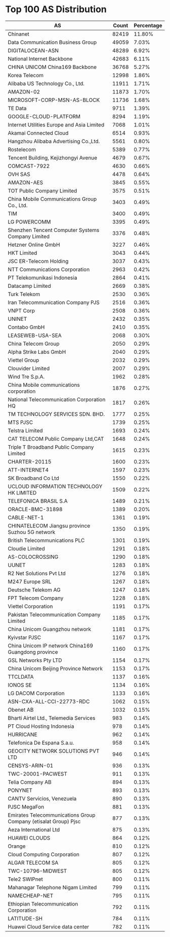 # Top 100 AS Distribution
| AS | Count | Percentage |
|----|----|----|
| Chinanet | 82419 | 11.80% |
| Data Communication Business Group | 49059 | 7.03% |
| DIGITALOCEAN-ASN | 48289 | 6.92% |
| National Internet Backbone | 42683 | 6.11% |
| CHINA UNICOM China169 Backbone | 36768 | 5.27% |
| Korea Telecom | 12998 | 1.86% |
| Alibaba US Technology Co., Ltd. | 11911 | 1.71% |
| AMAZON-02 | 11873 | 1.70% |
| MICROSOFT-CORP-MSN-AS-BLOCK | 11736 | 1.68% |
| TE Data | 9711 | 1.39% |
| GOOGLE-CLOUD-PLATFORM | 8294 | 1.19% |
| Internet Utilities Europe and Asia Limited | 7068 | 1.01% |
| Akamai Connected Cloud | 6514 | 0.93% |
| Hangzhou Alibaba Advertising Co.,Ltd. | 5561 | 0.80% |
| Rostelecom | 5389 | 0.77% |
| Tencent Building, Kejizhongyi Avenue | 4679 | 0.67% |
| COMCAST-7922 | 4630 | 0.66% |
| OVH SAS | 4478 | 0.64% |
| AMAZON-AES | 3845 | 0.55% |
| TOT Public Company Limited | 3575 | 0.51% |
| China Mobile Communications Group Co., Ltd. | 3403 | 0.49% |
| TIM | 3400 | 0.49% |
| LG POWERCOMM | 3395 | 0.49% |
| Shenzhen Tencent Computer Systems Company Limited | 3376 | 0.48% |
| Hetzner Online GmbH | 3227 | 0.46% |
| HKT Limited | 3043 | 0.44% |
| JSC ER-Telecom Holding | 3037 | 0.43% |
| NTT Communications Corporation | 2963 | 0.42% |
| PT Telekomunikasi Indonesia | 2864 | 0.41% |
| Datacamp Limited | 2669 | 0.38% |
| Turk Telekom | 2530 | 0.36% |
| Iran Telecommunication Company PJS | 2516 | 0.36% |
| VNPT Corp | 2508 | 0.36% |
| UNINET | 2432 | 0.35% |
| Contabo GmbH | 2410 | 0.35% |
| LEASEWEB-USA-SEA | 2068 | 0.30% |
| China Telecom Group | 2050 | 0.29% |
| Alpha Strike Labs GmbH | 2040 | 0.29% |
| Viettel Group | 2032 | 0.29% |
| Clouvider Limited | 2007 | 0.29% |
| Wind Tre S.p.A. | 1962 | 0.28% |
| China Mobile communications corporation | 1876 | 0.27% |
| National Telecommunication Corporation HQ | 1817 | 0.26% |
| TM TECHNOLOGY SERVICES SDN. BHD. | 1777 | 0.25% |
| MTS PJSC | 1739 | 0.25% |
| Telstra Limited | 1693 | 0.24% |
| CAT TELECOM Public Company Ltd,CAT | 1648 | 0.24% |
| Triple T Broadband Public Company Limited | 1615 | 0.23% |
| CHARTER-20115 | 1600 | 0.23% |
| ATT-INTERNET4 | 1597 | 0.23% |
| SK Broadband Co Ltd | 1550 | 0.22% |
| UCLOUD INFORMATION TECHNOLOGY HK LIMITED | 1509 | 0.22% |
| TELEFONICA BRASIL S.A | 1489 | 0.21% |
| ORACLE-BMC-31898 | 1389 | 0.20% |
| CABLE-NET-1 | 1361 | 0.19% |
| CHINATELECOM Jiangsu province Suzhou 5G network | 1350 | 0.19% |
| British Telecommunications PLC | 1301 | 0.19% |
| Cloudie Limited | 1291 | 0.18% |
| AS-COLOCROSSING | 1290 | 0.18% |
| UUNET | 1283 | 0.18% |
| R2 Net Solutions Pvt Ltd | 1276 | 0.18% |
| M247 Europe SRL | 1267 | 0.18% |
| Deutsche Telekom AG | 1247 | 0.18% |
| FPT Telecom Company | 1228 | 0.18% |
| Viettel Corporation | 1191 | 0.17% |
| Pakistan Telecommunication Company Limited | 1185 | 0.17% |
| China Unicom Guangzhou network | 1181 | 0.17% |
| Kyivstar PJSC | 1167 | 0.17% |
| China Unicom IP network China169 Guangdong province | 1160 | 0.17% |
| GSL Networks Pty LTD | 1154 | 0.17% |
| China Unicom Beijing Province Network | 1153 | 0.17% |
| TTCLDATA | 1137 | 0.16% |
| IONOS SE | 1134 | 0.16% |
| LG DACOM Corporation | 1133 | 0.16% |
| ASN-CXA-ALL-CCI-22773-RDC | 1062 | 0.15% |
| Obenet AB | 1032 | 0.15% |
| Bharti Airtel Ltd., Telemedia Services | 983 | 0.14% |
| PT Cloud Hosting Indonesia | 978 | 0.14% |
| HURRICANE | 962 | 0.14% |
| Telefonica De Espana S.a.u. | 958 | 0.14% |
| GEOCITY NETWORK SOLUTIONS PVT LTD | 946 | 0.14% |
| CENSYS-ARIN-01 | 936 | 0.13% |
| TWC-20001-PACWEST | 911 | 0.13% |
| Telia Company AB | 894 | 0.13% |
| PONYNET | 893 | 0.13% |
| CANTV Servicios, Venezuela | 890 | 0.13% |
| PJSC MegaFon | 881 | 0.13% |
| Emirates Telecommunications Group Company (etisalat Group) Pjsc | 877 | 0.13% |
| Aeza International Ltd | 875 | 0.13% |
| HUAWEI CLOUDS | 864 | 0.12% |
| Orange | 810 | 0.12% |
| Cloud Computing Corporation | 807 | 0.12% |
| ALGAR TELECOM SA | 805 | 0.12% |
| TWC-10796-MIDWEST | 805 | 0.12% |
| Tele2 SWIPnet | 800 | 0.11% |
| Mahanagar Telephone Nigam Limited | 799 | 0.11% |
| NAMECHEAP-NET | 795 | 0.11% |
| Ethiopian Telecommunication Corporation | 792 | 0.11% |
| LATITUDE-SH | 784 | 0.11% |
| Huawei Cloud Service data center | 782 | 0.11% |
